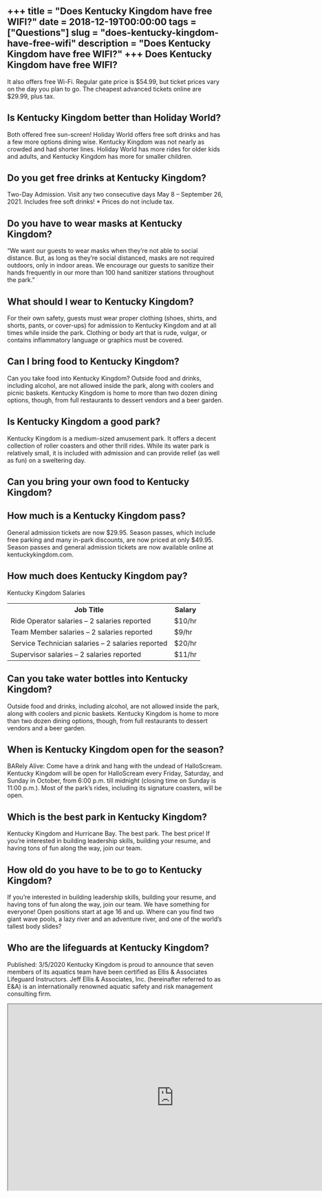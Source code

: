 +++
title = "Does Kentucky Kingdom have free WIFI?"
date = 2018-12-19T00:00:00
tags = ["Questions"]
slug = "does-kentucky-kingdom-have-free-wifi"
description = "Does Kentucky Kingdom have free WIFI?"
+++
Does Kentucky Kingdom have free WIFI?
-------------------------------------

It also offers free Wi-Fi. Regular gate price is $54.99, but ticket prices vary on the day you plan to go. The cheapest advanced tickets online are $29.99, plus tax.

Is Kentucky Kingdom better than Holiday World?
----------------------------------------------

Both offered free sun-screen! Holiday World offers free soft drinks and has a few more options dining wise. Kentucky Kingdom was not nearly as crowded and had shorter lines. Holiday World has more rides for older kids and adults, and Kentucky Kingdom has more for smaller children.

Do you get free drinks at Kentucky Kingdom?
-------------------------------------------

Two-Day Admission. Visit any two consecutive days May 8 – September 26, 2021. Includes free soft drinks! \* Prices do not include tax.

Do you have to wear masks at Kentucky Kingdom?
----------------------------------------------

“We want our guests to wear masks when they’re not able to social distance. But, as long as they’re social distanced, masks are not required outdoors, only in indoor areas. We encourage our guests to sanitize their hands frequently in our more than 100 hand sanitizer stations throughout the park.”

What should I wear to Kentucky Kingdom?
---------------------------------------

For their own safety, guests must wear proper clothing (shoes, shirts, and shorts, pants, or cover-ups) for admission to Kentucky Kingdom and at all times while inside the park. Clothing or body art that is rude, vulgar, or contains inflammatory language or graphics must be covered.

Can I bring food to Kentucky Kingdom?
-------------------------------------

Can you take food into Kentucky Kingdom? Outside food and drinks, including alcohol, are not allowed inside the park, along with coolers and picnic baskets. Kentucky Kingdom is home to more than two dozen dining options, though, from full restaurants to dessert vendors and a beer garden.

Is Kentucky Kingdom a good park?
--------------------------------

Kentucky Kingdom is a medium-sized amusement park. It offers a decent collection of roller coasters and other thrill rides. While its water park is relatively small, it is included with admission and can provide relief (as well as fun) on a sweltering day.

Can you bring your own food to Kentucky Kingdom?
------------------------------------------------

How much is a Kentucky Kingdom pass?
------------------------------------

General admission tickets are now $29.95. Season passes, which include free parking and many in-park discounts, are now priced at only $49.95. Season passes and general admission tickets are now available online at kentuckykingdom.com.

How much does Kentucky Kingdom pay?
-----------------------------------

Kentucky Kingdom Salaries

<table><tr><th>Job Title</th><th>Salary</th></tr><tr><td>Ride Operator salaries – 2 salaries reported</td><td>$10/hr</td></tr><tr><td>Team Member salaries – 2 salaries reported</td><td>$9/hr</td></tr><tr><td>Service Technician salaries – 2 salaries reported</td><td>$20/hr</td></tr><tr><td>Supervisor salaries – 2 salaries reported</td><td>$11/hr</td></tr></table>

Can you take water bottles into Kentucky Kingdom?
-------------------------------------------------

Outside food and drinks, including alcohol, are not allowed inside the park, along with coolers and picnic baskets. Kentucky Kingdom is home to more than two dozen dining options, though, from full restaurants to dessert vendors and a beer garden.

When is Kentucky Kingdom open for the season?
---------------------------------------------

BARely Alive: Come have a drink and hang with the undead of HalloScream. Kentucky Kingdom will be open for HalloScream every Friday, Saturday, and Sunday in October, from 6:00 p.m. till midnight (closing time on Sunday is 11:00 p.m.). Most of the park’s rides, including its signature coasters, will be open.

Which is the best park in Kentucky Kingdom?
-------------------------------------------

Kentucky Kingdom and Hurricane Bay. The best park. The best price! If you’re interested in building leadership skills, building your resume, and having tons of fun along the way, join our team.

How old do you have to be to go to Kentucky Kingdom?
----------------------------------------------------

If you’re interested in building leadership skills, building your resume, and having tons of fun along the way, join our team. We have something for everyone! Open positions start at age 16 and up. Where can you find two giant wave pools, a lazy river and an adventure river, and one of the world’s tallest body slides?

Who are the lifeguards at Kentucky Kingdom?
-------------------------------------------

Published: 3/5/2020 Kentucky Kingdom is proud to announce that seven members of its aquatics team have been certified as Ellis &amp; Associates Lifeguard Instructors. Jeff Ellis &amp; Associates, Inc. (hereinafter referred to as E&amp;A) is an internationally renowned aquatic safety and risk management consulting firm.

<iframe allow="accelerometer; autoplay; clipboard-write; encrypted-media; gyroscope; picture-in-picture" allowfullscreen="" class="__youtube_prefs__  epyt-is-override  no-lazyload" data-no-lazy="1" data-origheight="433" data-origwidth="770" data-skipgform_ajax_framebjll="" height="433" id="_ytid_61568" loading="lazy" src="https://www.youtube.com/embed/XwLiBBQouLY?enablejsapi=1&autoplay=0&cc_load_policy=0&cc_lang_pref=&iv_load_policy=1&loop=0&modestbranding=0&rel=1&fs=1&playsinline=0&autohide=2&theme=dark&color=red&controls=1&" title="YouTube player" width="770"></iframe>
